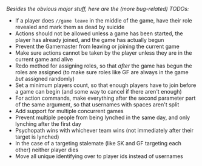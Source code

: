 *Besides the obvious major stuff, here are the (more bug-related) TODOs:*

 - If a player does `//game leave` in the middle of the game, have their role revealed and mark them as dead by suicide
 - Actions should not be allowed unless a game has been started, the player has already joined, and the game has actually begun
 - Prevent the Gamemaster from leaving or joining the current game
 - Make sure actions cannot be taken by the player unless they are in the current game and alive
 - Redo method for assigning roles, so that *after* the game has begun the roles are assigned (to make sure roles like GF are always in the game *but* assigned randomly)
 - Set a minimum players count, so that enough players have to join before a game can begin (and some way to cancel if there aren't enough)
 - For action commands, make everything after the second parameter part of the same argument, so that usernames with spaces aren't split
 - Add support for multiple concurrent games
 - Prevent multiple people from being lynched in the same day, and only lynching after the first day
 - Psychopath wins with whichever team wins (not immediately after their target is lynched)
 - In the case of a targeting stalemate (like SK and GF targeting each other) neither player dies
 - Move all unique identifying over to player ids instead of usernames
